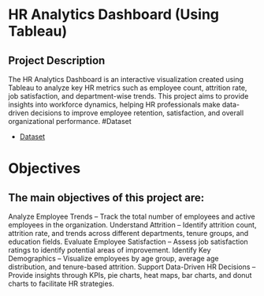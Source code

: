 # HR Analytics Dashboard (Using Tableau)
## Project Description
The HR Analytics Dashboard is an interactive visualization created using Tableau to analyze key HR metrics such as employee count, attrition rate, job satisfaction, and department-wise trends. This project aims to provide insights into workforce dynamics, helping HR professionals make data-driven decisions to improve employee retention, satisfaction, and overall organizational performance.
#Dataset
- <a href="https://github.com/KUNAL-1525/Data-analysis-tableau-dashboard/blob/main/Copy%20of%20HR%20Data.xlsx">Dataset</a>
# Objectives
## The main objectives of this project are:
Analyze Employee Trends – Track the total number of employees and active employees in the organization.
Understand Attrition – Identify attrition count, attrition rate, and trends across different departments, tenure groups, and education fields.
Evaluate Employee Satisfaction – Assess job satisfaction ratings to identify potential areas of improvement.
Identify Key Demographics – Visualize employees by age group, average age distribution, and tenure-based attrition.
Support Data-Driven HR Decisions – Provide insights through KPIs, pie charts, heat maps, bar charts, and donut charts to facilitate HR strategies.
